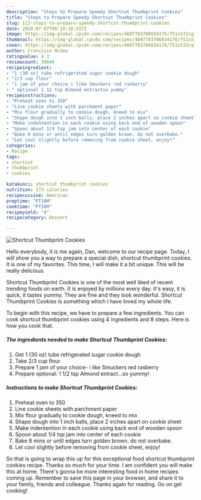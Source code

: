 ```yaml
---
description: "Steps to Prepare Speedy Shortcut Thumbprint Cookies"
title: "Steps to Prepare Speedy Shortcut Thumbprint Cookies"
slug: 113-steps-to-prepare-speedy-shortcut-thumbprint-cookies
date: 2020-07-07T08:19:10.537Z
image: https://img-global.cpcdn.com/recipes/4607783706034176/751x532cq70/shortcut-thumbprint-cookies-recipe-main-photo.jpg
thumbnail: https://img-global.cpcdn.com/recipes/4607783706034176/751x532cq70/shortcut-thumbprint-cookies-recipe-main-photo.jpg
cover: https://img-global.cpcdn.com/recipes/4607783706034176/751x532cq70/shortcut-thumbprint-cookies-recipe-main-photo.jpg
author: Francisco McGee
ratingvalue: 4.3
reviewcount: 39640
recipeingredient:
- "1 (30 oz) tube refrigerated sugar cookie dough"
- "2/3 cup flour"
- "1 jam of your choice i like Smuckers red rasberry"
- " optional 1 12 tsp Almond extractso yummy"
recipeinstructions:
- "Preheat oven to 350"
- "Line cookie sheets with parchment paper"
- "Mix flour gradually to cookie dough, kneed to mix"
- "Shape dough into 1 inch balls, place 2 inches apart on cookie sheet"
- "Make indentention in each cookie using back end of wooden spoon"
- "Spoon about 1/4 tsp jam into center of each cookie"
- "Bake 8 mins or until edges turn golden brown. do not overbake."
- "Let cool slightly before removing from cookie sheet, enjoy!"
categories:
- Recipe
tags:
- shortcut
- thumbprint
- cookies

katakunci: shortcut thumbprint cookies 
nutrition: 273 calories
recipecuisine: American
preptime: "PT18M"
cooktime: "PT36M"
recipeyield: "4"
recipecategory: Dessert

---
```



![Shortcut Thumbprint Cookies](https://img-global.cpcdn.com/recipes/4607783706034176/751x532cq70/shortcut-thumbprint-cookies-recipe-main-photo.jpg)

Hello everybody, it is me again, Dan, welcome to our recipe page. Today, I will show you a way to prepare a special dish, shortcut thumbprint cookies. It is one of my favorites. This time, I will make it a bit unique. This will be really delicious.



Shortcut Thumbprint Cookies is one of the most well liked of recent trending foods on earth. It is enjoyed by millions every day. It's easy, it is quick, it tastes yummy. They are fine and they look wonderful. Shortcut Thumbprint Cookies is something which I have loved my whole life.


To begin with this recipe, we have to prepare a few ingredients. You can cook shortcut thumbprint cookies using 4 ingredients and 8 steps. Here is how you cook that.

<!--inarticleads1-->

##### The ingredients needed to make Shortcut Thumbprint Cookies:

1. Get 1 (30 oz) tube refrigerated sugar cookie dough
1. Take 2/3 cup flour
1. Prepare 1 jam of your choice- i like Smuckers red rasberry
1. Prepare  optional: 1 1/2 tsp Almond extract...so yummy!




<!--inarticleads2-->

##### Instructions to make Shortcut Thumbprint Cookies:

1. Preheat oven to 350
1. Line cookie sheets with parchment paper
1. Mix flour gradually to cookie dough, kneed to mix
1. Shape dough into 1 inch balls, place 2 inches apart on cookie sheet
1. Make indentention in each cookie using back end of wooden spoon
1. Spoon about 1/4 tsp jam into center of each cookie
1. Bake 8 mins or until edges turn golden brown. do not overbake.
1. Let cool slightly before removing from cookie sheet, enjoy!




So that is going to wrap this up for this exceptional food shortcut thumbprint cookies recipe. Thanks so much for your time. I am confident you will make this at home. There's gonna be more interesting food in home recipes coming up. Remember to save this page in your browser, and share it to your family, friends and colleague. Thanks again for reading. Go on get cooking!
